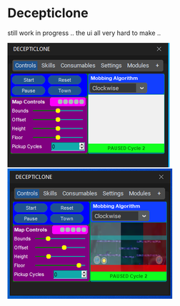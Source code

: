 # Decepticlone
still work in progress ..
the ui all very hard to make .. 



![DECEPTICLONE!](assets/decepticlone.png)
![DECEPTICLONE!](assets/decepticlone2.png)